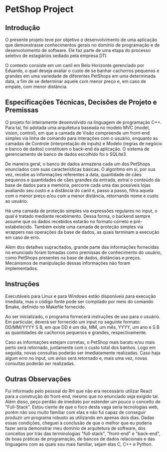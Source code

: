 # PetShop Project
## Introdução
O presente projeto teve por objetivo o desenvolvimento de uma aplicação que demonstrasse conhecimentos gerais no domínio de programação e de desenvolvimento de software. Ele faz parte de uma etapa do processo seletivo de estagiários sediado pela empresa DTI.

O contexto consiste em um canil em Belo Horizonte gerenciado por Eduardo, o qual deseja avaliar o custo de se banhar cachorros pequenos e grandes em uma variedade de diferentes PetShops em uma determinada data, a fim de se determinar aquele com menor preço e, em caso de empate, com menor distância.

## Especificações Técnicas, Decisões de Projeto e Premissas
O projeto foi inteiramente desenvolvido na linguagem de programação C++. Para tal, foi adotada uma arquitetura baseada no modelo MVC (model, vision, control), em que a camada de Visão compreende um front-end simples via linha de comando para interações com o usuário, enquanto as camadas de Controle (interpretação de inputs) e Modelo (regras de negócio e banco de dados) constituem o back-end da aplicação. O sistema de gerenciamento de banco de dados escolhido foi o SQLite3.

De maneira geral, o banco de dados armazena cada um dos PetShops enunciados com suas características básicas. O algoritmo em si, por sua vez, recebe as informações referentes a data, quantidade de cães pequenos e quantidades de cães grandes da entrada, extrai o conteúdo da base de dados para a memória, percorre cada uma das possíveis lojas avaliando seu custo e a distância do canil e, passo a passo, filtra aquela com o menor preço e/ou com a menor distância, retornando nome e custo ao usuário.

Há uma camada de proteção simples via expressões regulares no input, o qual é tratado mediante recebimento. Dessa forma, o backend sempre assume que os dados recebidos estarão no formato correto e pré-estabelecido. Também existe uma camada de proteção simples via wrappers nas operações da base de dados, as quais terminam a execução em caso de erro.

Além dos detalhes supracitados, grande parte das informações fornecidas no enunciado foram tomadas como premissas de conhecimento do usuário, como PetShops presentes na base de dados, distâncias e preços. Mecanismos de manipulação dessas informações não foram implementados.

## Instruções
Executáveis para Linux e para Windows estão disponíveis para execução imediata, mas o código fonte pode ser compilado por meio do comando $make, definido no Makefile fornecido.

Ao ser inicializado, o programa fornecerá instruções de uso para o usuário. Em particular, deverá ser fornecido um input no seguinte formato: DD/MM/YYYY S B, em que DD é um dia, MM, um mês, YYYY, um ano e S B as quantidades de cachorros pequenos e grandes, respectivamente.

Caso as informações estejam corretas, o PetShop mais barato e/ou mais perto será retornado, juntamente com o custo total dos banhos. Logo em seguida, novas consultas poderão ser imediatamente realizadas. Caso haja algum erro no input, um aviso será retornado e, mais uma vez, novas consultas poderão ser realizadas.

## Outras Observações
Fui informado pelo pessoal do RH que não era necessário utilizar React para a construção do front-end, mesmo que no enunciado seja exigido tal. Além disso, peço perdão de imediato por estender um pouco o conceito de "Full-Stack". Estou ciente de que o foco desta vaga seria tecnologias web, porém não sou muito familiar com elas e não fui capaz de conseguir produzir um programa robusto as utilizando em apenas dois dias. Dadas essas condições, cheguei à conclusão de que o melhor que eu poderia fazer seria demonstrar meu domínio de arquitetura de software, dos conceitos por trás das terminologias "full-stack", "front-end" e "back-end", de boas práticas de programação, de bancos de dados relacionais e das linguagens com as quais sou mais familiar, sejam elas C, C++ e Python.
